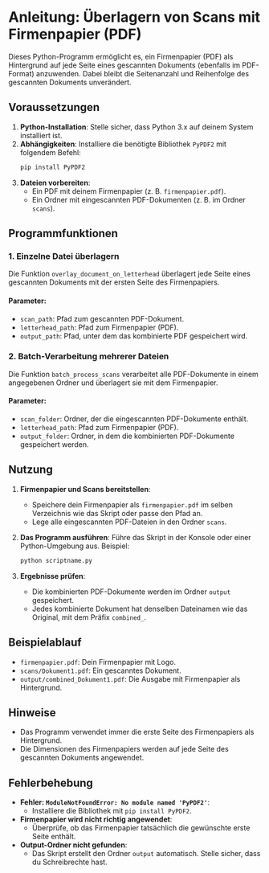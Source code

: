 # Anleitung: Überlagern von Scans mit Firmenpapier (PDF)

Dieses Python-Programm ermöglicht es, ein Firmenpapier (PDF) als Hintergrund auf jede Seite eines gescannten Dokuments (ebenfalls im PDF-Format) anzuwenden. Dabei bleibt die Seitenanzahl und Reihenfolge des gescannten Dokuments unverändert.

## Voraussetzungen

1. **Python-Installation**: Stelle sicher, dass Python 3.x auf deinem System installiert ist.
2. **Abhängigkeiten**: Installiere die benötigte Bibliothek `PyPDF2` mit folgendem Befehl:
   ```bash
   pip install PyPDF2
   ```
3. **Dateien vorbereiten**:
   - Ein PDF mit deinem Firmenpapier (z. B. `firmenpapier.pdf`).
   - Ein Ordner mit eingescannten PDF-Dokumenten (z. B. im Ordner `scans`).

## Programmfunktionen

### 1. Einzelne Datei überlagern

Die Funktion `overlay_document_on_letterhead` überlagert jede Seite eines gescannten Dokuments mit der ersten Seite des Firmenpapiers.

#### Parameter:
- `scan_path`: Pfad zum gescannten PDF-Dokument.
- `letterhead_path`: Pfad zum Firmenpapier (PDF).
- `output_path`: Pfad, unter dem das kombinierte PDF gespeichert wird.

### 2. Batch-Verarbeitung mehrerer Dateien

Die Funktion `batch_process_scans` verarbeitet alle PDF-Dokumente in einem angegebenen Ordner und überlagert sie mit dem Firmenpapier.

#### Parameter:
- `scan_folder`: Ordner, der die eingescannten PDF-Dokumente enthält.
- `letterhead_path`: Pfad zum Firmenpapier (PDF).
- `output_folder`: Ordner, in dem die kombinierten PDF-Dokumente gespeichert werden.

## Nutzung

1. **Firmenpapier und Scans bereitstellen**:
   - Speichere dein Firmenpapier als `firmenpapier.pdf` im selben Verzeichnis wie das Skript oder passe den Pfad an.
   - Lege alle eingescannten PDF-Dateien in den Ordner `scans`.

2. **Das Programm ausführen**:
   Führe das Skript in der Konsole oder einer Python-Umgebung aus. Beispiel:
   ```bash
   python scriptname.py
   ```

3. **Ergebnisse prüfen**:
   - Die kombinierten PDF-Dokumente werden im Ordner `output` gespeichert.
   - Jedes kombinierte Dokument hat denselben Dateinamen wie das Original, mit dem Präfix `combined_`.

## Beispielablauf

- `firmenpapier.pdf`: Dein Firmenpapier mit Logo.
- `scans/Dokument1.pdf`: Ein gescanntes Dokument.
- `output/combined_Dokument1.pdf`: Die Ausgabe mit Firmenpapier als Hintergrund.

## Hinweise

- Das Programm verwendet immer die erste Seite des Firmenpapiers als Hintergrund.
- Die Dimensionen des Firmenpapiers werden auf jede Seite des gescannten Dokuments angewendet.

## Fehlerbehebung

- **Fehler: `ModuleNotFoundError: No module named 'PyPDF2'`**:
  - Installiere die Bibliothek mit `pip install PyPDF2`.
- **Firmenpapier wird nicht richtig angewendet**:
  - Überprüfe, ob das Firmenpapier tatsächlich die gewünschte erste Seite enthält.
- **Output-Ordner nicht gefunden**:
  - Das Skript erstellt den Ordner `output` automatisch. Stelle sicher, dass du Schreibrechte hast.



